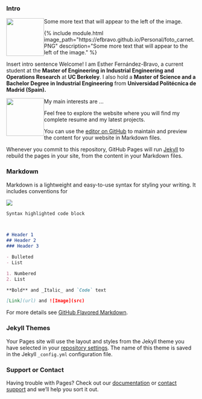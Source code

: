### Intro

<div style="clear: both;">
  <div style="float: left; margin-right 1em;">
    <img src="https://efbravo.github.io/Personal/foto_carnet.PNG" alt="" width = 100 height = 100>
  </div>
  <div>
    <p>Some more text that will appear to the left of the image.</p>
  </div>
</div>

<html lang="en" dir="ltr">
  <head>
    <meta charset="utf-8">
    <title>First try</title>
  </head>
  <body>
    {% include module.html image_path="https://efbravo.github.io/Personal/foto_carnet.PNG" description="Some more text that will appear to the left of the image." %}
  </body>
</html>



Insert intro sentence
Welcome! I am Esther Fernández-Bravo, a current student at the **Master of Engineering in Industrial Engineering and Operations Research** at **UC Berkeley**. I also hold a **Master of Science and a Bachelor Degree in Industrial Engineering** from **Universidad Politécnica de Madrid (Spain).**

<img src="https://efbravo.github.io/Personal/foto_carnet.PNG" style="float: left" width = 100 height = 100 description="Some more text that will appear to the left of the image.">

My main interests are ...

Feel free to explore the website where you will find my complete resume and my latest projects. 

You can use the [editor on GitHub](https://github.com/efbravo/Personal/edit/gh-pages/index.md) to maintain and preview the content for your website in Markdown files.

Whenever you commit to this repository, GitHub Pages will run [Jekyll](https://jekyllrb.com/) to rebuild the pages in your site, from the content in your Markdown files.

### Markdown

Markdown is a lightweight and easy-to-use syntax for styling your writing. It includes conventions for

<img src="https://efbravo.github.io/Personal/Blackwell_data_head.PNG">



```markdown
Syntax highlighted code block



# Header 1
## Header 2
### Header 3

- Bulleted
- List

1. Numbered
2. List

**Bold** and _Italic_ and `Code` text

[Link](url) and ![Image](src)
```

For more details see [GitHub Flavored Markdown](https://guides.github.com/features/mastering-markdown/).

### Jekyll Themes

Your Pages site will use the layout and styles from the Jekyll theme you have selected in your [repository settings](https://github.com/efbravo/Personal/settings/pages). The name of this theme is saved in the Jekyll `_config.yml` configuration file.

### Support or Contact

Having trouble with Pages? Check out our [documentation](https://docs.github.com/categories/github-pages-basics/) or [contact support](https://support.github.com/contact) and we’ll help you sort it out.
